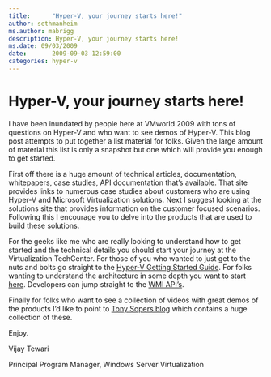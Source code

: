 ```yaml
---
title:      "Hyper-V, your journey starts here!"
author: sethmanheim
ms.author: mabrigg
description: Hyper-V, your journey starts here!
ms.date: 09/03/2009
date:       2009-09-03 12:59:00
categories: hyper-v
---
```


# Hyper-V, your journey starts here!

I have been inundated by people here at VMworld 2009 with tons of questions on Hyper-V and who want to see demos of Hyper-V. This blog post attempts to put together a list material for folks. Given the large amount of material this list is only a snapshot but one which will provide you enough to get started. 

First off there is a huge amount of technical articles, documentation, whitepapers, case studies, API documentation that’s available. That site provides links to numerous case studies about customers who are using Hyper-V and Microsoft Virtualization solutions. Next I suggest looking at the solutions site that provides information on the customer focused scenarios. Following this I encourage you to delve into the products that are used to build these solutions. 

For the geeks like me who are really looking to understand how to get started and the technical details you should start your journey at the Virtualization TechCenter. For those of you who wanted to just get to the nuts and bolts go straight to the [Hyper-V Getting Started Guide](https://technet.microsoft.com/library/cc732470\(WS.10\).aspx). For folks wanting to understand the architecture in some depth you want to start [here](https://www.microsoft.com/en-us/download/details.aspx?id=56495). Developers can jump straight to the [WMI API’s](/previous-versions/windows/desktop/virtual/windows-virtualization-portal). 

Finally for folks who want to see a collection of videos with great demos of the products I’d like to point to [Tony Sopers blog](https://blogs.technet.com/tonyso/archive/2009/09/03/hyper-v-tv.aspx) which contains a huge collection of these. 

Enjoy.

Vijay Tewari

Principal Program Manager, Windows Server Virtualization
